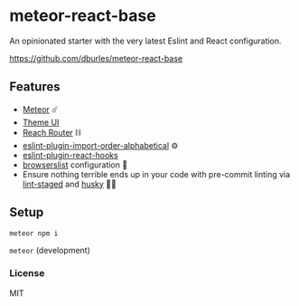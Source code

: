 # meteor-react-base

An opinionated starter with the very latest Eslint and React configuration.

https://github.com/dburles/meteor-react-base

## Features

* [Meteor](https://meteor.com/) ☄️
* [Theme UI](https://theme-ui.com/)
* [Reach Router](https://reach.tech/router) ⛓
* [eslint-plugin-import-order-alphabetical](https://github.com/janpaul123/eslint-plugin-import-order-alphabetical) ⚙️
* [eslint-plugin-react-hooks](https://www.npmjs.com/package/eslint-plugin-react-hooks) 
* [browserslist](https://github.com/browserslist/browserslist) configuration 📝
* Ensure nothing terrible ends up in your code with pre-commit linting via [lint-staged](https://github.com/okonet/lint-staged) and [husky](https://github.com/typicode/husky) 🚫💩

## Setup

`meteor npm i`

`meteor` (development)

### License

MIT